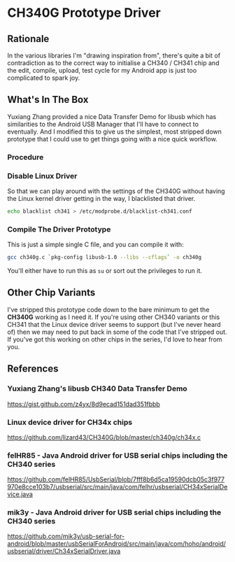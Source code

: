# CH340G Prototype Driver

## Rationale

In the various libraries I'm "drawing inspiration from", there's quite a bit of
contradiction as to the correct way to initialise a CH340 / CH341 chip and the
edit, compile, upload, test cycle for my Android app is just too complicated to
spark joy.

## What's In The Box

Yuxiang Zhang provided a nice Data Transfer Demo for libusb which has
similarities to the Android USB Manager that I'll have to connect to
eventually. And I modified this to give us the simplest, most stripped down
prototype that I could use to get things going with a nice quick workflow.

### Procedure

### Disable Linux Driver

So that we can play around with the settings of the CH340G without having the
Linux kernel driver getting in the way, I blacklisted that driver.

```bash
echo blacklist ch341 > /etc/modprobe.d/blacklist-ch341.conf
```

### Compile The Driver Prototype

This is just a simple single C file, and you can compile it with:

```bash
gcc ch340g.c `pkg-config libusb-1.0 --libs --cflags` -o ch340g
```

You'll either have to run this as `su` or sort out the privileges to run it.

## Other Chip Variants

I've stripped this prototype code down to the bare minimum to get the
**CH340G** working as I need it. If you're using other CH340 variants or this
CH341 that the Linux device driver seems to support (but I've never heard of)
then we may need to put back in some of the code that I've stripped out. If
you've got this working on other chips in the series, I'd love to hear from you.

## References

### Yuxiang Zhang's libusb CH340 Data Transfer Demo

https://gist.github.com/z4yx/8d9ecad151dad351fbbb

### Linux device driver for CH34x chips

https://github.com/lizard43/CH340G/blob/master/ch340g/ch34x.c

### felHR85 - Java Android driver for USB serial chips including the CH340 series

https://github.com/felHR85/UsbSerial/blob/7fff8b6d5ca19590dcb05c3f977970e8cce103b7/usbserial/src/main/java/com/felhr/usbserial/CH34xSerialDevice.java

### mik3y - Java Android driver for USB serial chips including the CH340 series

https://github.com/mik3y/usb-serial-for-android/blob/master/usbSerialForAndroid/src/main/java/com/hoho/android/usbserial/driver/Ch34xSerialDriver.java
